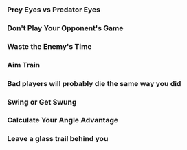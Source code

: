 ### Prey Eyes vs Predator Eyes

### Don't Play Your Opponent's Game

### Waste the Enemy's Time

### Aim Train

### Bad players will probably die the same way you did

### Swing or Get Swung

### Calculate Your Angle Advantage

### Leave a glass trail behind you
